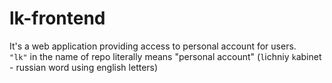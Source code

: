 # lk-frontend

It's a web application providing access to personal account for users.
\
`"lk"` in the name of repo literally means "personal account" (`l`ichniy `k`abinet - russian word using english letters)
